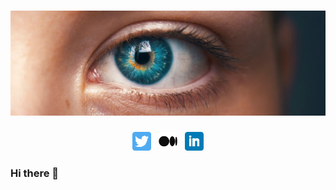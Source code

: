 # [![aissam out header](https://raw.githubusercontent.com/aissam-out/aissam-out/main/images/eye.jpg?token=AJKAROLETGW6ESQYZW4I64275T2S4)](https://waylonwalker.com)

<p align='center'>
<a href="https://twitter.com/aissam_out"><img height="30" src="https://raw.githubusercontent.com/aissam-out/aissam-out/main/images/twitter.png?token=AJKAROKFJP7UXBHJN7TO4OS75TZWQ"></a>&nbsp;&nbsp;
<a href="https://aissam-outchakoucht.medium.com/"><img height="30" src="https://raw.githubusercontent.com/aissam-out/aissam-out/main/images/medium.png?token=AJKAROIS3ABP4RNQVX4JJ4K75TZWE"></a>&nbsp;&nbsp;
<a href="https://www.linkedin.com/in/aissam-outchakoucht/"><img height="30" src="https://raw.githubusercontent.com/aissam-out/aissam-out/main/images/linkedin.png?token=AJKAROJQOZ5HSPHBOREUW2275TZV2"></a>
</p>

### Hi there 👋

<!--
**aissam-out/aissam-out** is a ✨ _special_ ✨ repository because its `README.md` (this file) appears on your GitHub profile.

Here are some ideas to get you started:

- 🔭 I’m currently working on ...
- 🌱 I’m currently learning ...
- 👯 I’m looking to collaborate on ...
- 🤔 I’m looking for help with ...
- 💬 Ask me about ...
- 📫 How to reach me: ...
- 😄 Pronouns: ...
- ⚡ Fun fact: ...
-->
